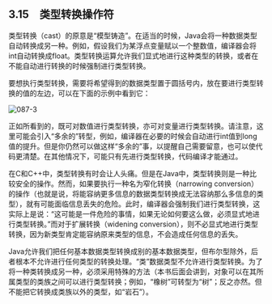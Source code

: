 ## 3.15　类型转换操作符

类型转换（cast）的原意是“模型铸造”。在适当的时候，Java会将一种数据类型自动转换成另一种。例如，假设我们为某浮点变量赋以一个整数值，编译器会将int自动转换成float。类型转换运算允许我们显式地进行这种类型的转换，或者在不能自动进行转换的时候强制进行类型转换。

要想执行类型转换，需要将希望得到的数据类型置于圆括号内，放在要进行类型转换的值的左边，可以在下面的示例中看到它：

![087-3](../Images/image02682.jpeg)

正如所看到的，既可对数值进行类型转换，亦可对变量进行类型转换。请注意，这里可能会引入“多余的”转型，例如，编译器在必要的时候会自动进行int值到long值的提升。但是你仍然可以做这样“多余的”事，以提醒自己需要留意，也可以使代码更清楚。在其他情况下，可能只有先进行类型转换，代码编译才能通过。

在C和C++中，类型转换有时会让人头痛。但是在Java中，类型转换则是一种比较安全的操作。然而，如果要执行一种名为窄化转换（narrowing conversion）的操作（也就是说，将能容纳更多信息的数据类型转换成无法容纳那么多信息的类型），就有可能面临信息丢失的危险。此时，编译器会强制我们进行类型转换，这实际上是说：“这可能是一件危险的事情，如果无论如何要这么做，必须显式地进行类型转换。”而对于扩展转换（widening conversion），则不必显式地进行类型转换，因为新类型肯定能容纳原来类型的信息，不会造成任何信息的丢失。

Java允许我们把任何基本数据类型转换成别的基本数据类型，但布尔型除外，后者根本不允许进行任何类型的转换处理。“类”数据类型不允许进行类型转换。为了将一种类转换成另一种，必须采用特殊的方法（本书后面会讲到，对象可以在其所属类型的类族之间可以进行类型转换；例如，“橡树”可转型为“树”；反之亦然。但不能把它转换成类族以外的类型，如“岩石”）。